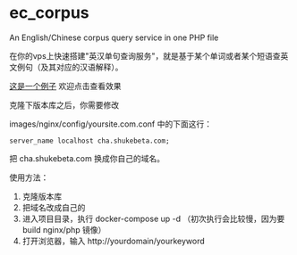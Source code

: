 # ec_corpus

An English/Chinese corpus query service in one PHP file

在你的vps上快速搭建"英汉单句查询服务"，就是基于某个单词或者某个短语查英文例句（及其对应的汉语解释）。

[这是一个例子](https://corpus.shukebeta.com/world) 欢迎点击查看效果

克隆下版本库之后，你需要修改 

images/nginx/config/yoursite.com.conf 中的下面这行：

```server_name localhost cha.shukebeta.com;```

把 cha.shukebeta.com 换成你自己的域名。

使用方法：

1. 克隆版本库
2. 把域名改成自己的
3. 进入项目目录，执行 docker-compose up -d （初次执行会比较慢，因为要build nginx/php 镜像）
4. 打开浏览器，输入 http://yourdomain/yourkeyword




